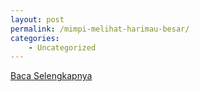 ```yaml
---
layout: post
permalink: /mimpi-melihat-harimau-besar/
categories:
    - Uncategorized
---
```


[Baca Selengkapnya](/06)